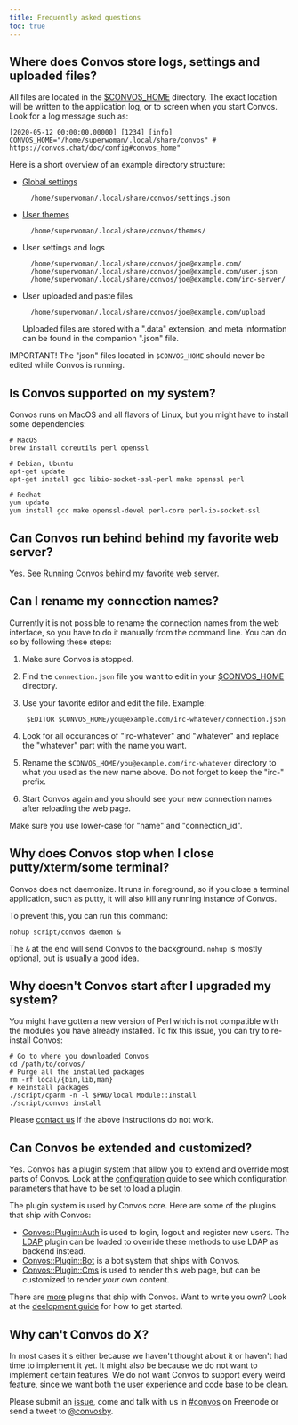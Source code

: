 ```yaml
---
title: Frequently asked questions
toc: true
---
```


## Where does Convos store logs, settings and uploaded files?

All files are located in the [$CONVOS_HOME](./config#convos_home) directory.
The exact location will be written to the application log, or to screen
when you start Convos. Look for a log message such as:

    [2020-05-12 00:00:00.00000] [1234] [info] CONVOS_HOME="/home/superwoman/.local/share/convos" # https://convos.chat/doc/config#convos_home"

Here is a short overview of an example directory structure:

* [Global settings](/doc/Convos/Core/Settings)

        /home/superwoman/.local/share/convos/settings.json

* [User themes](/blog/2020/5/14/theming-support-in-4-point-oh)

        /home/superwoman/.local/share/convos/themes/

* User settings and logs

        /home/superwoman/.local/share/convos/joe@example.com/
        /home/superwoman/.local/share/convos/joe@example.com/user.json
        /home/superwoman/.local/share/convos/joe@example.com/irc-server/

* User uploaded and paste files

        /home/superwoman/.local/share/convos/joe@example.com/upload

  Uploaded files are stored with a ".data" extension, and meta information can
  be found in the companion ".json" file.

IMPORTANT! The "json" files located in `$CONVOS_HOME` should never be edited
while Convos is running.

## Is Convos supported on my system?

Convos runs on MacOS and all flavors of Linux, but you might have to install
some dependencies:

    # MacOS
    brew install coreutils perl openssl

    # Debian, Ubuntu
    apt-get update
    apt-get install gcc libio-socket-ssl-perl make openssl perl

    # Redhat
    yum update
    yum install gcc make openssl-devel perl-core perl-io-socket-ssl

## Can Convos run behind behind my favorite web server?

Yes. See [Running Convos behind my favorite web server](/doc/reverse-proxy).

## Can I rename my connection names?

Currently it is not possible to rename the connection names from the web
interface, so you have to do it manually from the command line. You can do so
by following these steps:

1. Make sure Convos is stopped.
2. Find the `connection.json` file you want to edit in your
   [$CONVOS_HOME](./config#convos_home) directory.
3. Use your favorite editor and edit the file. Example:

        $EDITOR $CONVOS_HOME/you@example.com/irc-whatever/connection.json

4. Look for all occurances of "irc-whatever" and "whatever" and replace the
   "whatever" part with the name you want.
5. Rename the `$CONVOS_HOME/you@example.com/irc-whatever` directory to what
   you used as the new name above. Do not forget to keep the "irc-" prefix.
6. Start Convos again and you should see your new connection names after
   reloading the web page.

Make sure you use lower-case for "name" and "connection_id".

## Why does Convos stop when I close putty/xterm/some terminal?

Convos does not daemonize. It runs in foreground, so if you close a terminal
application, such as putty, it will also kill any running instance of Convos.

To prevent this, you can run this command:

    nohup script/convos daemon &

The `&` at the end will send Convos to the background. `nohup` is mostly
optional, but is usually a good idea.

## Why doesn't Convos start after I upgraded my system?

You might have gotten a new version of Perl which is not compatible with the
modules you have already installed. To fix this issue, you can try to
re-install Convos:

    # Go to where you downloaded Convos
    cd /path/to/convos/
    # Purge all the installed packages
    rm -rf local/{bin,lib,man}
    # Reinstall packages
    ./script/cpanm -n -l $PWD/local Module::Install
    ./script/convos install

Please [contact us](/doc/#get-in-touch) if the above instructions do not work.

## Can Convos be extended and customized?

Yes. Convos has a plugin system that allow you to extend and override most
parts of Convos. Look at the [configuration](/doc/config) guide to see which
configuration parameters that have to be set to load a plugin.

The plugin system is used by Convos core. Here are some of the plugins that
ship with Convos:

* [Convos::Plugin::Auth](https://convos.chat/doc/Convos::Plugin::Auth) is used
  to login, logout and register new users. The [LDAP](https://convos.chat/doc/Convos::Plugin::Auth::LDAP)
  plugin can be loaded to override these methods to use LDAP as backend instead.
* [Convos::Plugin::Bot](https://convos.chat/doc/Convos::Plugin::Bot) is a bot
  system that ships with Convos.
* [Convos::Plugin::Cms](https://convos.chat/doc/Convos::Plugin::Cms) is used to
  render this web page, but can be customized to render *your* own content.

There are [more](https://github.com/Nordaaker/convos/tree/master/lib/Convos/Plugin)
plugins that ship with Convos. Want to write you own? Look at the [deelopment
guide](/doc/develop) for how to get started.

## Why can't Convos do X?

In most cases it's either because we haven't thought about it or haven't had
time to implement it yet. It might also be because we do not want to implement
certain features. We do not want Convos to support every weird feature, since
we want both the user experience and code base to be clean.

Please submit an [issue](https://github.com/Nordaaker/convos/issues), come
and talk with us in [#convos](irc://chat.freenode.net:6697/#convos) on
Freenode or send a tweet to [@convosby](https://twitter.com/convosby).

